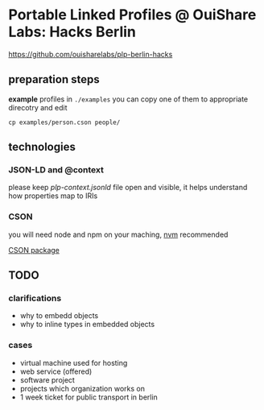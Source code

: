 # Portable Linked Profiles @ OuiShare Labs: Hacks Berlin

https://github.com/ouisharelabs/plp-berlin-hacks

## preparation steps

**example** profiles in ```./examples```
you can copy one of them to appropriate direcotry and edit

```shell
cp examples/person.cson people/
```

## technologies 

### JSON-LD and @context
please keep *plp-context.jsonld* file open and visible, it helps understand how
properties map to IRIs

### CSON

you will need node and npm on your maching, [nvm](https://github.com/creationix/nvm) recommended

[CSON package](http://npm.im/cson)


## TODO

### clarifications

* why to embedd objects
* why to inline types in embedded objects

### cases

* virtual machine used for hosting
* web service (offered)
* software project
* projects which organization works on
* 1 week ticket for public transport in berlin
